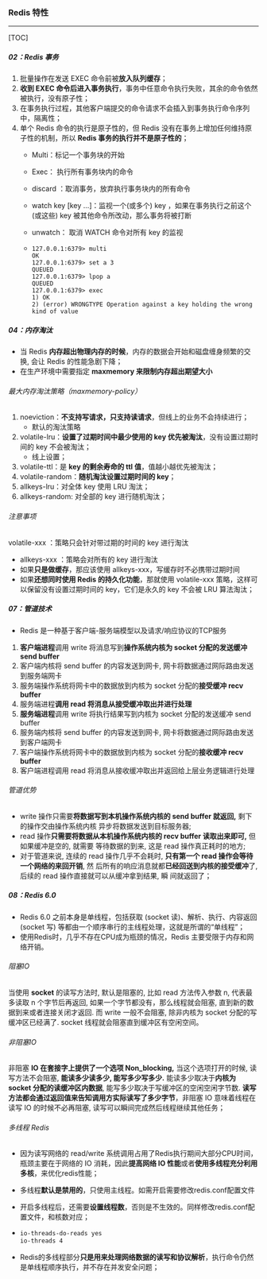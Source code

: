 ### Redis 特性

------

[TOC]

##### 02：Redis 事务

1. 批量操作在发送 EXEC 命令前被**放入队列缓存**；
2. **收到 EXEC 命令后进入事务执行**，事务中任意命令执行失败，其余的命令依然被执行，没有原子性；
3. 在事务执行过程，其他客户端提交的命令请求不会插入到事务执行命令序列中，隔离性；
4. 单个 Redis 命令的执行是原子性的，但 Redis 没有在事务上增加任何维持原子性的机制，所以 **Redis 事务的执行并不是原子性的**； 
   - Multi：标记一个事务块的开始
   
   - Exec： 执行所有事务块内的命令
   
   - discard ：取消事务，放弃执行事务块内的所有命令
   
   - watch key [key ...]：监视一个(或多个) key ，如果在事务执行之前这个(或这些) key 被其他命令所改动，那么事务将被打断
   
   - unwatch： 取消 WATCH 命令对所有 key 的监视
   
   - ```shell
     127.0.0.1:6379> multi
     OK
     127.0.0.1:6379> set a 3
     QUEUED
     127.0.0.1:6379> lpop a
     QUEUED
     127.0.0.1:6379> exec
     1) OK
     2) (error) WRONGTYPE Operation against a key holding the wrong kind of value
     ```

##### 04：内存淘汰

- 当 Redis **内存超出物理内存的时候**，内存的数据会开始和磁盘缠身频繁的交换, 会让 Redis 的性能急剧下降；
- 在⽣产环境中需要指定 **maxmemory 来限制内存超出期望⼤⼩**

###### 最大内存淘汰策略（maxmemory-policy）

1. noeviction：**不支持写请求，只支持读请求**，但线上的业务不会持续进⾏；
   - 默认的淘汰策略
2. volatile-lru：**设置了过期时间中最少使⽤的 key 优先被淘汰**，没有设置过期时间的 key 不会被淘汰；
   - 线上设置；
3. volatile-ttl：是 **key 的剩余寿命的 ttl 值**，值越⼩越优先被淘汰；
4. volatile-random：**随机淘汰设置过期时间的 key**；
5. allkeys-lru：对全体 key 使⽤ LRU 淘汰；
6. allkeys-random: 对全部的 key 进⾏随机淘汰；

###### 注意事项

volatile-xxx ：策略只会针对带过期的时间的 key 进⾏淘汰

- allkeys-xxx ：策略会对所有的 key 进⾏淘汰
- 如果**只是做缓存**，那应该使⽤ allkeys-xxx，写缓存时不必携带过期时间
- 如果**还想同时使⽤ Redis 的持久化功能**，那就使⽤ volatile-xxx 策略，这样可以保留没有设置过期时间的 key，它们是永久的 key 不会被 LRU 算法淘汰；

##### 07：管道技术

- Redis 是一种基于客户端-服务端模型以及请求/响应协议的TCP服务

1. **客户端进程**调⽤ write 将消息写到**操作系统内核为 socket 分配的发送缓冲 send buffer**
2. 客户端内核将 send buffer 的内容发送到⽹卡, ⽹卡将数据通过⽹际路由发送到服务端⽹卡
3. 服务端操作系统将⽹卡中的数据放到内核为 socket 分配的**接受缓冲 recv buffer**
4. 服务端进程**调⽤ read 将消息从接受缓冲取出并进⾏处理**
5. **服务端进程**调⽤ write 将执⾏结果写到内核为 socket 分配的发送缓冲 send buffer
6. 服务端内核将 send buffer 的内容发送到⽹卡, ⽹卡将数据通过⽹际路由发送到客户端⽹卡
7. 客户端操作系统将⽹卡中的数据放到内核为 socket 分配的**接收缓冲 recv buffer**
8. 客户端进程调⽤ read 将消息从接收缓冲取出并返回给上层业务逻辑进⾏处理

###### 管道优势

- write 操作只需要**将数据写到本机操作系统内核的 send buffer 就返回,** 剩下的操作交由操作系统内核
  异步将数据发送到⽬标服务器;
- read 操作**只需要将数据从本机操作系统内核的 recv buffer 读取出来即可,** 但如果缓冲是空的, 就需要
  等待数据的到来, 这是 read 操作真正耗时的地⽅;
- 对于管道来说, 连续的 read 操作⼏乎不会耗时, **只有第⼀个 read 操作会等待⼀个⽹络的来回开销**, 然
  后所有的响应消息就都**已经回送到内核的接受缓冲**了, 后续的 read 操作直接就可以从缓冲拿到结果, 瞬
  间就返回了；

##### 08：Redis 6.0

- Redis 6.0 之前本身是单线程，包括获取 (socket 读)、解析、执行、内容返回 (socket 写) 等都由一个顺序串行的主线程处理，这就是所谓的“单线程”；
- 使用Redis时，几乎不存在CPU成为瓶颈的情况，Redis 主要受限于内存和网络开销。

###### 阻塞IO

当使⽤ **socket** 的读写⽅法时, 默认是阻塞的, ⽐如 read ⽅法传⼊参数 n, 代表最多读取 n 个字节后再返回, 如果⼀个字节都没有，那么线程就会阻塞, 直到新的数据到来或者连接关闭才返回. ⽽ write ⼀般不会阻塞, 除⾮内核为 socket 分配的写缓冲区已经满了. socket 线程就会阻塞直到缓冲区有空闲空间。

###### 非阻塞IO

⾮阻塞 **IO 在套接字上提供了⼀个选项 Non_blocking,** 当这个选项打开的时候, 读写⽅法不会阻塞, **能读多少读多少, 能写多少写多少.** 能读多少取决于**内核为 socket 分配的读缓冲区内数据**, 能写多少取决于写缓冲区的空闲空闲字节数. **读写⽅法都会通过返回值来告知调⽤⽅实际读写了多少字节**，⾮阻塞 IO 意味着线程在读写 IO 的时候不必再阻塞, 读写可以瞬间完成然后线程继续其他任务；

###### 多线程 Redis

- 因为读写网络的 read/write 系统调用占用了Redis执行期间大部分CPU时间，瓶颈主要在于网络的 IO 消耗，因此**提高网络 IO 性能**或者**使用多线程充分利用多核**，来优化redis性能；

- 多线程**默认是禁用的**，只使用主线程。如需开启需要修改redis.conf配置文件

- 开启多线程后，还需要**设置线程数**，否则是不生效的。同样修改redis.conf配置文件，和核数对应；

- ```sh
  io-threads-do-reads yes
  io-threads 4
  ```

- Redis的多线程部分**只是用来处理网络数据的读写和协议解析**，执行命令仍然是单线程顺序执行，并不存在并发安全问题；

